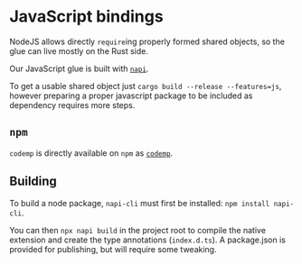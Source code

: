# JavaScript bindings
NodeJS allows directly `require`ing properly formed shared objects, so the glue can live mostly on the Rust side.

Our JavaScript glue is built with [`napi`](https://napi.rs).

To get a usable shared object just `cargo build --release --features=js`, however preparing a proper javascript package to be included as dependency requires more steps.

## `npm`

`codemp` is directly available on `npm` as [`codemp`](https://npmjs.org/package/codemp).

## Building

To build a node package, `napi-cli` must first be installed: `npm install napi-cli`.

You can then `npx napi build` in the project root to compile the native extension and create the type annotations (`index.d.ts`).
A package.json is provided for publishing, but will require some tweaking.

